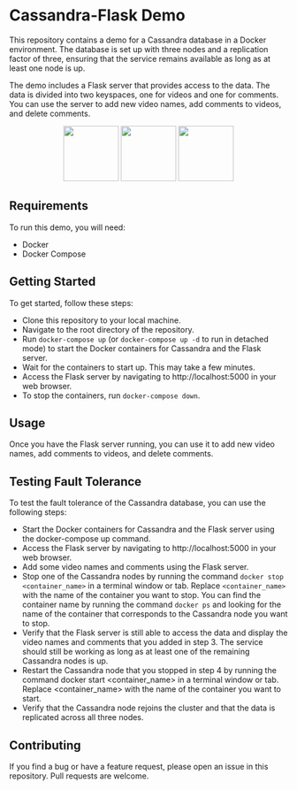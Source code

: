 # Cassandra-Flask Demo
This repository contains a demo for a Cassandra database in a Docker environment. The database is set up with three nodes and a replication factor of three, ensuring that the service remains available as long as at least one node is up.

The demo includes a Flask server that provides access to the data. The data is divided into two keyspaces, one for videos and one for comments. You can use the server to add new video names, add comments to videos, and delete comments.

<p float="left" align="middle">
<img src="https://user-images.githubusercontent.com/67597758/228414776-08abde69-ff15-4fb7-a986-8a516bbcfe81.png" height="100">
<img src="https://user-images.githubusercontent.com/67597758/228415264-3b5104a8-e0e0-4682-83a5-00a371b06196.png" height="100">
<img src="https://user-images.githubusercontent.com/67597758/228415401-facd849e-dcc7-4ca8-9b45-d901c4e594a4.png" height="100">
</p>

## Requirements
To run this demo, you will need:

- Docker
- Docker Compose

## Getting Started
To get started, follow these steps:

- Clone this repository to your local machine.
- Navigate to the root directory of the repository.
- Run `docker-compose up` (or `docker-compose up -d` to run in detached mode) to start the Docker containers for Cassandra and the Flask server.
- Wait for the containers to start up. This may take a few minutes.
- Access the Flask server by navigating to http://localhost:5000 in your web browser.
- To stop the containers, run `docker-compose down`.
## Usage
Once you have the Flask server running, you can use it to add new video names, add comments to videos, and delete comments.

## Testing Fault Tolerance
To test the fault tolerance of the Cassandra database, you can use the following steps:

- Start the Docker containers for Cassandra and the Flask server using the docker-compose up command.
- Access the Flask server by navigating to http://localhost:5000 in your web browser.
- Add some video names and comments using the Flask server.
- Stop one of the Cassandra nodes by running the command `docker stop <container_name>` in a terminal window or tab. Replace `<container_name>` with the name of the container you want to stop. You can find the container name by running the command `docker ps` and looking for the name of the container that corresponds to the Cassandra node you want to stop.
- Verify that the Flask server is still able to access the data and display the video names and comments that you added in step 3. The service should still be working as long as at least one of the remaining Cassandra nodes is up.
- Restart the Cassandra node that you stopped in step 4 by running the command docker start <container_name> in a terminal window or tab. Replace <container_name> with the name of the container you want to start.
- Verify that the Cassandra node rejoins the cluster and that the data is replicated across all three nodes.

## Contributing
If you find a bug or have a feature request, please open an issue in this repository. Pull requests are welcome.
